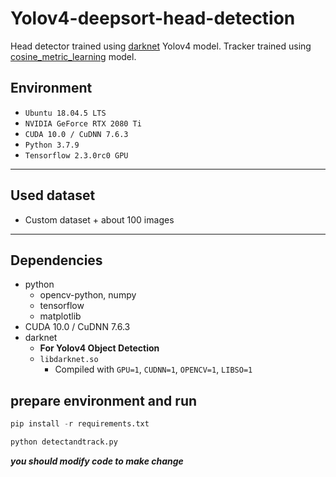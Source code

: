 # Yolov4-deepsort-head-detection

Head detector trained using [darknet](https://github.com/AlexeyAB/darknet) Yolov4 model. Tracker trained using [cosine_metric_learning](https://github.com/nwojke/cosine_metric_learning) model.

## Environment
- `Ubuntu 18.04.5 LTS`
- `NVIDIA GeForce RTX 2080 Ti`
- `CUDA 10.0 / CuDNN 7.6.3`
- `Python 3.7.9`
- `Tensorflow 2.3.0rc0 GPU`

---

## Used dataset
- Custom dataset \+ about 100 images

---

## Dependencies
- python
    - opencv-python, numpy
    - tensorflow
    - matplotlib
- CUDA 10.0 / CuDNN 7.6.3
- darknet
    - **For Yolov4 Object Detection**
    - `libdarknet.so`
        - Compiled with `GPU=1`, `CUDNN=1`, `OPENCV=1`, `LIBSO=1`


## prepare environment and run
```python
pip install -r requirements.txt
```

```python
python detectandtrack.py
```
***you should modify code to make change***




